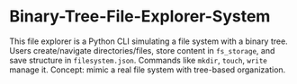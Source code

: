 # Binary-Tree-File-Explorer-System
This file explorer is a Python CLI simulating a file system with a binary tree. Users create/navigate directories/files, store content in `fs_storage`, and save structure in `filesystem.json`. Commands like `mkdir`, `touch`, `write` manage it. Concept: mimic a real file system with tree-based organization.
